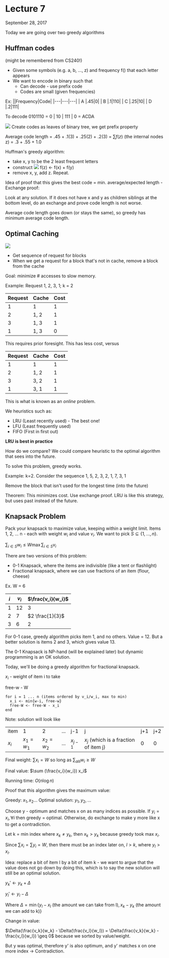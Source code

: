 # Lecture 7

September 28, 2017

Today we are going over two greedy algorithms

## Huffman codes

(might be remembered from CS240!)

- Given some symbols (e.g. a, b, ..., z) and frequency f() that each letter appears
- We want to encode in binary such that
  - Can decode - use prefix code
  - Codes are small (given frequencies)

Ex:
||Frequency|Code|
|---|---|---|
| A |.45|0|
| B |.1|110|
| C |.25|10|
| D |.2|111|

To decode 0101110 = 0 | 10 | 111 | 0 = ACDA

![](/images/lectures/CS341/7-1.png) Create codes as leaves of binary tree, we get prefix property

Average code length = .45 + .1(3) + .25(2) + .2(3) = $\sum f(z)$ (the internal nodes z) = .3 + .55 + 1.0

Huffman's greedy algorithm:

- take x, y to be the 2 least frequent letters
- construct ![](/images/lectures/CS341/7-2.png) f(z) <- f(x) + f(y)
- remove x, y, add z. Repeat.

Idea of proof that this gives the best code = min. average/expected length - Exchange proof:

Look at any solution. If it does not have x and y as children siblings at the bottom level, do an exchange and prove code length is not worse.

Average code length goes down (or stays the same), so greedy has minimum average code length.

## Optimal Caching

![](/images/lectures/CS341/7-3.png)

- Get sequence of request for blocks
- When we get a request for a block that's not in cache, remove a block from the cache

Goal: minimize # accesses to slow memory.

Example: Request 1, 2, 3, 1; k = 2

| Request | Cache | Cost |
| ------- | ----- | ---- |
| 1       | 1     | 1    |
| 2       | 1, 2  | 1    |
| 3       | 1, 3  | 1    |
| 1       | 1, 3  | 0    |

This requires prior foresight. This has less cost, versus

| Request | Cache | Cost |
| ------- | ----- | ---- |
| 1       | 1     | 1    |
| 2       | 1, 2  | 1    |
| 3       | 3, 2  | 1    |
| 1       | 3, 1  | 1    |

This is what is known as an _online_ problem.

We heuristics such as:

- LRU (Least recently used) - The best one!
- LFU (Least frequently used)
- FIFO (First in first out)

**LRU is best in practice**

How do we compare? We could compare heuristic to the optimal algorithm that sees into the future.

To solve this problem, greedy works.

Example: k=2. Consider the sequence 1, 5, 2, 3, 2, 1, 7, 3, 1

Remove the block that isn't used for the longest time (into the future)

Theorem: This minimizes cost. Use exchange proof. LRU is like this strategy, but uses past instead of the future.

## Knapsack Problem

Pack your knapsack to maximize value, keeping within a weight limit. Items 1, 2, ... n - each with weight $w_i$ and value $v_i$. We want to pick $S \subseteq \{1, ..., n\}$.

$\sum_{i \in S} w_i \leq W \max \sum_{i \in S} v_i$

There are two versions of this problem:

- 0-1 Knapsack, where the items are indivisible (like a tent or flashlight)
- Fractional knapsack, where we can use fractions of an item (flour, cheese)

Ex. W = 6

| $i$ | $v_i$ | $\frac{v_i}{w_i}$ |
| --- | ----- | ----------------- |
| 1   | 12    | 3                 |
| 2   | 7     | $2 \frac{1}{3}$   |
| 3   | 6     | 2                 |

For 0-1 case, greedy algorithm picks item 1, and no others. Value = 12. But a better solution is items 2 and 3, which gives value 13.

The 0-1 Knapsack is NP-hand (will be explained later) but dynamic programming is an OK solution.

Today, we'll be doing a greedy algorithm for fractional knapsack.

$x_i$ - weight of item i to take

free-w - W

```none
for i = 1 ... n (items ordered by v_i/w_i, max to min)
  x_i <- min{w-i, free-w}
  free-W <- free-W - x_i
end
```

Note: solution will look like

|       |             |             |     |           |                                       |     |     |
| ----- | ----------- | ----------- | --- | --------- | ------------------------------------- | --- | --- |
| item  | 1           | 2           | ... | j-1       | j                                     | j+1 | j+2 |
| $x_i$ | $x_1 = w_1$ | $x_2 = w_2$ | ... | $x_{j-1}$ | $x_j$ (which is a fraction of item j) | 0   | 0   |

Final weight: $\sum x_i = W$ so long as $\sum_{all i} w_i \geq W$

Final value: $\sum (\frac{v_i}{w_i}) x_i$

Running time: $O(n \log n)$

Proof that this algorithm gives the maximum value:

Greedy: $x_1, x_2 ...$
Optimal solution: $y_1, y_2, ...$

Choose y - optimum and matches x on as many indices as possible. If $y_i = x_i, \forall i$ then greedy = optimal. Otherwise, do exchange to make y more like x to get a contradiction.

Let k = min index where $x_k \neq y_k$, then $x_k > y_k$ because greedy took max $x_i$.

Since $\sum x_i = \sum y_i = W$, then there must be an index later on, $l > k$, where $y_l > x_l$.

Idea: replace a bit of item l by a bit of item k - we want to argue that the value does not go down by doing this, which is to say the new solution will still be an optimal solution.

$y_k' \leftarrow y_k + \Delta$

$y_l' \leftarrow y_l - \Delta$

Where $\Delta = \min\{y_l - x_l \text{ (the amount we can take from l)}, x_k - y_k \text{ (the amount we can add to k)}\}$

Change in value:

$\Delta(\frac{v_k}{w_k} - \Delta(\frac{v_l}{w_l}) = \Delta(\frac{v_k}{w_k} - \frac{v_l}{w_l}) \geq 0$ because we sorted by value/weight.

But y was optimal, therefore y' is also optimum, and y' matches x on one more index -> Contradiction.
